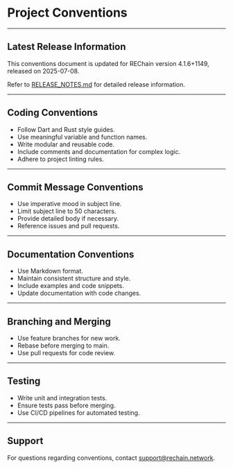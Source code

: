 # Project Conventions

---

## Latest Release Information

This conventions document is updated for REChain version 4.1.6+1149, released on 2025-07-08.

Refer to [RELEASE_NOTES.md](./RELEASE_NOTES.md) for detailed release information.

---

## Coding Conventions

- Follow Dart and Rust style guides.
- Use meaningful variable and function names.
- Write modular and reusable code.
- Include comments and documentation for complex logic.
- Adhere to project linting rules.

---

## Commit Message Conventions

- Use imperative mood in subject line.
- Limit subject line to 50 characters.
- Provide detailed body if necessary.
- Reference issues and pull requests.

---

## Documentation Conventions

- Use Markdown format.
- Maintain consistent structure and style.
- Include examples and code snippets.
- Update documentation with code changes.

---

## Branching and Merging

- Use feature branches for new work.
- Rebase before merging to main.
- Use pull requests for code review.

---

## Testing

- Write unit and integration tests.
- Ensure tests pass before merging.
- Use CI/CD pipelines for automated testing.

---

## Support

For questions regarding conventions, contact support@rechain.network.
